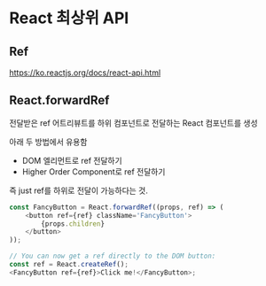 # React 최상위 API

## Ref

https://ko.reactjs.org/docs/react-api.html

## React.forwardRef

전달받은 ref 어트리뷰트를 하위 컴포넌트로 전달하는 React 컴포넌트를 생성

아래 두 방법에서 유용함

- DOM 엘리먼트로 ref 전달하기
- Higher Order Component로 ref 전달하기

즉 just ref를 하위로 전달이 가능하다는 것.

```js
const FancyButton = React.forwardRef((props, ref) => (
	<button ref={ref} className='FancyButton'>
		{props.children}
	</button>
));

// You can now get a ref directly to the DOM button:
const ref = React.createRef();
<FancyButton ref={ref}>Click me!</FancyButton>;
```
